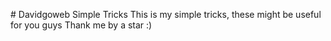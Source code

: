 \# Davidgoweb Simple Tricks
This is my simple tricks, these might be useful for you guys
Thank me by a star :)

